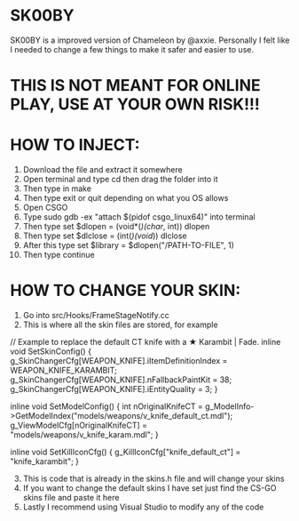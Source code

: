 # SK00BY
SK00BY is a improved version of Chameleon by @axxie. Personally I felt like I needed to change a few things to make it safer and easier to use.





# THIS IS NOT MEANT FOR ONLINE PLAY, USE AT YOUR OWN RISK!!!





# HOW TO INJECT:





1. Download the file and extract it somewhere
2. Open terminal and type cd then drag the folder into it
3. Then type in make
4. Then type exit or quit depending on what you OS allows
5. Open CSGO
6. Type sudo gdb -ex "attach $(pidof csgo_linux64)" into terminal
7. Then type set $dlopen = (void*(*)(char*, int)) dlopen
8. Then type set $dlclose = (int(*)(void*)) dlclose
9. After this type set $library = $dlopen("/PATH-TO-FILE", 1)
10. Then type continue


# HOW TO CHANGE YOUR SKIN:






1. Go into src/Hooks/FrameStageNotify.cc
2. This is where all the skin files are stored, for example


// Example to replace the default CT knife with a ★ Karambit | Fade.
inline void SetSkinConfig() {
	g_SkinChangerCfg[WEAPON_KNIFE].iItemDefinitionIndex = WEAPON_KNIFE_KARAMBIT;
	g_SkinChangerCfg[WEAPON_KNIFE].nFallbackPaintKit = 38;
	g_SkinChangerCfg[WEAPON_KNIFE].iEntityQuality = 3;
}
 
inline void SetModelConfig() {
	int nOriginalKnifeCT = g_ModelInfo->GetModelIndex("models/weapons/v_knife_default_ct.mdl");
	g_ViewModelCfg[nOriginalKnifeCT] = "models/weapons/v_knife_karam.mdl";
}
 
inline void SetKillIconCfg() {
	g_KillIconCfg["knife_default_ct"] = "knife_karambit";
}

3. This is code that is already in the skins.h file and will change your skins
4. If you want to change the default skins I have set just find the CS-GO skins file and paste it here
5. Lastly I recommend using Visual Studio to modify any of the code
